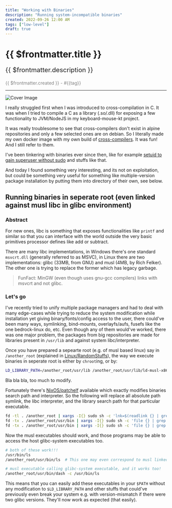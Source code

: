```yaml
---
title: "Working with Binaries"
description: "Running system-incompatible binaries"
created: 2022-09-26 12:00 AM
tags: ["low-level"]
draft: true
---
```


# {{ $frontmatter.title }}

<style>
.tags>* {
    margin-right: 0.4rem;
}
</style>

<p style="font-size: 20px;">
{{ $frontmatter.description }}
</p>
<p style="color: gray; font-size: 14px;">{{ $frontmatter.created }} -
  <span class="tags">
    <span v-for="tag in $frontmatter.tags">#{{tag}}</span>
  </span>
</p>

---

![Cover Image](/blogs/working-with-binaries/cover.jpg)

I really struggled first when I was introduced to cross-compilation in C. It was when I tried to compile a C as a library (.so/.dll) for exposing a few functionality to JVM/NodeJS in my keyboard-mouse-kt project.

It was really troublesome to see that cross-compilers don't exist in alpine repositories and only a few selected ones are on debian. So I literally made my own docker image with my own build of [cross-compilers](https://github.com/Animeshz/mainstream-cross-compilers). It was fun! And I still refer to them.

I've been tinkering with binaries ever since then, like for example [setuid to gain superuser without sudo](https://www.youtube.com/watch?v=EJtUW2AklVs&list=PLI_rLWXMqpSkAYfar0HRA7lykydwmRY_2&index=2) and stuffs like that.

And today I found something very interesting, and its not on exploitation, but could be something very useful for something like multiple-version package installation by putting them into directory of their own, see below.


## Running binaries in seperate root (even linked against musl libc in glibc environment)

### Abstract

For new ones, libc is something that exposes functionalities like `printf` and similar so that you can interface with the world outside the very basic primitives processor defines like add or subtract.

There are many libc implementations, in Windows there's one standard `msvcrt.dll` (generally referred to as MSVC), in Linux there are two implementations: glibc (33MB, from GNU) and musl (4MB, by Rich Felker). The other one is trying to replace the former which has legacy garbage.

> FunFact: MinGW (even though uses gnu-gcc compilers) links with msvcrt and not glibc.

### Let's go

I've recently tried to unify multiple package managers and had to deal with many edge-cases while trying to reduce the system modification while installation yet giving binary/fonts/config access to the user, there could've been many ways, symlinking, bind-mounts, overlayfs/aufs, fusefs like the one bedrock-linux do, etc. Even though any of them would've worked, there was one major problem, the packages from big repositories are made for libraries present in `/usr/lib` and against system libc/interpreter.

Once you have prepared a sepearte root (e.g. of musl based linux) say in `/another_root` (explained in [Linux/RandomStuffs](/notes/linux/linux-random-stuffs#process-monitoring-usr-bin-time)), the way we execute binaries in seperate root is either by `chroot`ing, or by:

```bash
LD_LIBRARY_PATH=/another_root/usr/lib /another_root/usr/lib/ld-musl-x86_64.so.1 /another_root/usr/bin/<binary>
```

Bla bla bla, too much to modify.

Fortunately there's [NixOS/patchelf](https://github.com/NixOS/patchelf) available which exactly modifies binaries search path and interpreter. So the following will replace all absolute path symlink, the libc interpreter, and the library search path for that particular executable.

```bash
fd -tl . /another_root | xargs -I{} sudo sh -c 'lnk=$(readlink {} | grep "^/") && ln -sf /another_root$lnk {}'
fd -tx . /another_root/usr/bin | xargs -I{} sudo sh -c 'file {} | grep ELF > /dev/null && echo {}' | xargs -I{} sudo -E sh -c 'ip=$(patchelf --print-interpreter {} 2>/dev/null) && patchelf --set-interpreter /another_root$ip {}'
fd -tx . /another_root/usr/bin | xargs -I{} sudo sh -c 'file {} | grep ELF > /dev/null && echo {}' | xargs -I{} sudo -E sh -c 'patchelf --set-rpath /another_root/usr/lib {}'
```

Now the musl executables should work, and those programs may be able to access the host glibc-system executables too.

```bash
# both of these work!!!
/usr/bin/ls
/another_root/usr/bin/ls  # This one may even correspond to musl linked executable!

# musl executable calling glibc-system executable, and it works too!
/another_root/usr/bin/dash -c /usr/bin/ls
```

This means that you can easily add these executables in your `$PATH` without any modification to `$LD_LIBRARY_PATH` and other stuffs that could've previously even break your system e.g. with version-mismatch if there were two glibc versions. They'll now work as expected (that easily).

<MultiplexAd />
